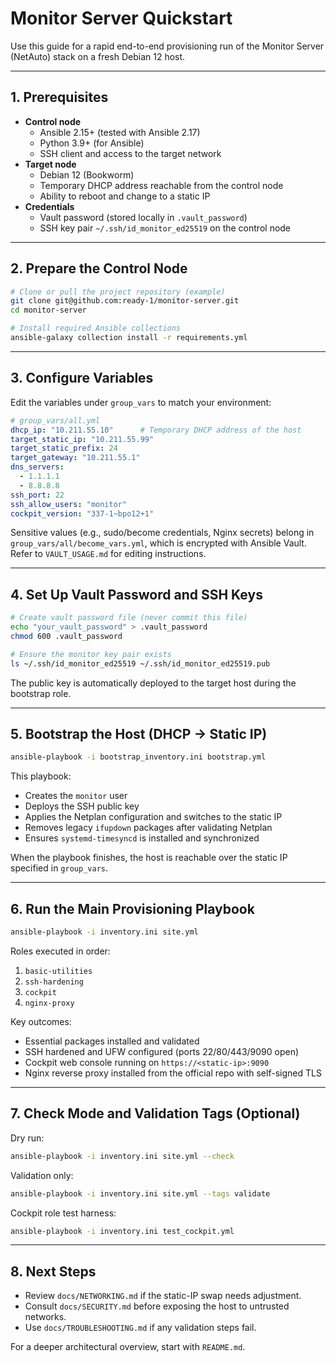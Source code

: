 # Monitor Server Quickstart

Use this guide for a rapid end-to-end provisioning run of the Monitor Server (NetAuto) stack on a fresh Debian 12 host.

---

## 1. Prerequisites

- **Control node**
  - Ansible 2.15+ (tested with Ansible 2.17)
  - Python 3.9+ (for Ansible)
  - SSH client and access to the target network
- **Target node**
  - Debian 12 (Bookworm)
  - Temporary DHCP address reachable from the control node
  - Ability to reboot and change to a static IP
- **Credentials**
  - Vault password (stored locally in `.vault_password`)
  - SSH key pair `~/.ssh/id_monitor_ed25519` on the control node

---

## 2. Prepare the Control Node

```bash
# Clone or pull the project repository (example)
git clone git@github.com:ready-1/monitor-server.git
cd monitor-server

# Install required Ansible collections
ansible-galaxy collection install -r requirements.yml
```

---

## 3. Configure Variables

Edit the variables under `group_vars` to match your environment:

```yaml
# group_vars/all.yml
dhcp_ip: "10.211.55.10"      # Temporary DHCP address of the host
target_static_ip: "10.211.55.99"
target_static_prefix: 24
target_gateway: "10.211.55.1"
dns_servers:
  - 1.1.1.1
  - 8.8.8.8
ssh_port: 22
ssh_allow_users: "monitor"
cockpit_version: "337-1~bpo12+1"
```

Sensitive values (e.g., sudo/become credentials, Nginx secrets) belong in `group_vars/all/become_vars.yml`, which is encrypted with Ansible Vault. Refer to `VAULT_USAGE.md` for editing instructions.

---

## 4. Set Up Vault Password and SSH Keys

```bash
# Create vault password file (never commit this file)
echo "your_vault_password" > .vault_password
chmod 600 .vault_password

# Ensure the monitor key pair exists
ls ~/.ssh/id_monitor_ed25519 ~/.ssh/id_monitor_ed25519.pub
```

The public key is automatically deployed to the target host during the bootstrap role.

---

## 5. Bootstrap the Host (DHCP → Static IP)

```bash
ansible-playbook -i bootstrap_inventory.ini bootstrap.yml
```

This playbook:
- Creates the `monitor` user
- Deploys the SSH public key
- Applies the Netplan configuration and switches to the static IP
- Removes legacy `ifupdown` packages after validating Netplan
- Ensures `systemd-timesyncd` is installed and synchronized

When the playbook finishes, the host is reachable over the static IP specified in `group_vars`.

---

## 6. Run the Main Provisioning Playbook

```bash
ansible-playbook -i inventory.ini site.yml
```

Roles executed in order:

1. `basic-utilities`
2. `ssh-hardening`
3. `cockpit`
4. `nginx-proxy`

Key outcomes:
- Essential packages installed and validated
- SSH hardened and UFW configured (ports 22/80/443/9090 open)
- Cockpit web console running on `https://<static-ip>:9090`
- Nginx reverse proxy installed from the official repo with self-signed TLS

---

## 7. Check Mode and Validation Tags (Optional)

Dry run:

```bash
ansible-playbook -i inventory.ini site.yml --check
```

Validation only:

```bash
ansible-playbook -i inventory.ini site.yml --tags validate
```

Cockpit role test harness:

```bash
ansible-playbook -i inventory.ini test_cockpit.yml
```

---

## 8. Next Steps

- Review `docs/NETWORKING.md` if the static-IP swap needs adjustment.
- Consult `docs/SECURITY.md` before exposing the host to untrusted networks.
- Use `docs/TROUBLESHOOTING.md` if any validation steps fail.

For a deeper architectural overview, start with `README.md`.
